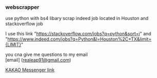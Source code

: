 ### webscrapper
use python with bs4 libary scrap indeed job located in Houston and stackoverflow job


I use this link "https://stackoverflow.com/jobs?q=python&sort=i" and "https://www.indeed.com/jobs?q=Python&l=Houston%2C+TX&limit={LIMIT}"

you cna give me questions to my email <br>
[email] (realeap91@gmail.com)

[KAKAO Messenger link](https://open.kakao.com/o/sySVGeQb)

